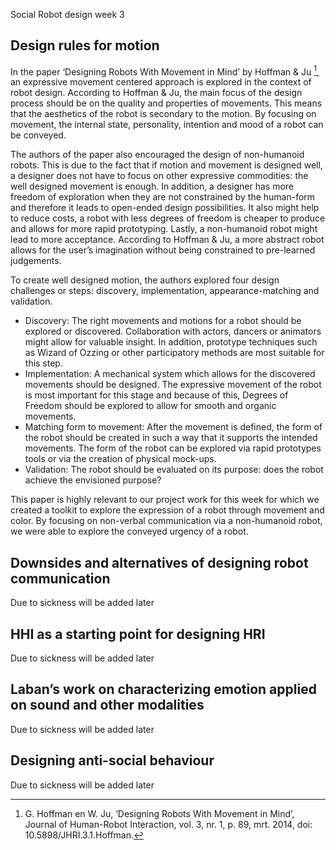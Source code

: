 Social Robot design week 3
## Design rules for motion
In the paper ‘Designing Robots With Movement in Mind’ by Hoffman & Ju [^1], an expressive movement centered approach is explored in the context of robot design. According to Hoffman & Ju, the main focus of the design process should be on the quality and properties of movements. This means that the aesthetics of the robot is secondary to the motion. By focusing on movement, the internal state, personality, intention and mood of a robot can be conveyed.

The authors of the paper also encouraged the design of non-humanoid robots. This is due to the fact that if motion and movement is designed well, a designer does not have to focus on other expressive commodities: the well designed movement is enough. In addition, a designer has more freedom of exploration when they are not constrained by the human-form and therefore it leads to open-ended design possibilities. It also might help to reduce costs, a robot with less degrees of freedom is cheaper to produce and allows for more rapid prototyping. Lastly, a non-humanoid robot might lead to more acceptance. According to Hoffman & Ju, a more abstract robot allows for the user’s imagination without being constrained to pre-learned judgements.  

To create well designed motion, the authors explored four design challenges or steps: discovery, implementation, appearance-matching and validation.

-	Discovery: The right movements and motions for a robot should be explored or discovered. Collaboration with actors, dancers or animators might allow for valuable insight. In addition, prototype techniques such as Wizard of Ozzing or other participatory methods are most suitable for this step.
-	 Implementation: A mechanical system which allows for the discovered movements should be designed. The expressive movement of the robot is most important for this stage and because of this, Degrees of Freedom should be explored to allow for smooth and organic movements.
-	Matching form to movement: After the movement is defined, the form of the robot should be created in such a way that it supports the intended movements. The form of the robot can be explored via rapid prototypes tools or via the creation of physical mock-ups.
-	Validation: The robot should be evaluated on its purpose: does the robot achieve the envisioned purpose? 

This paper is highly relevant to our project work for this week for which we created a toolkit to explore the expression of a robot through movement and color. By focusing on non-verbal communication via a non-humanoid robot, we were able to explore the conveyed urgency of a robot. 

[^1]: G. Hoffman en W. Ju, ‘Designing Robots With Movement in Mind’, Journal of Human-Robot Interaction, vol. 3, nr. 1, p. 89, mrt. 2014, doi: 10.5898/JHRI.3.1.Hoffman. 

## Downsides and alternatives of designing robot communication
Due to sickness will be added later

## HHI as a starting point for designing HRI
Due to sickness will be added later

## Laban’s work on characterizing emotion applied on sound and other modalities
Due to sickness will be added later

## Designing anti-social behaviour
Due to sickness will be added later

